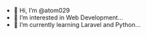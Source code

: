 - 👋 Hi, I’m @atom029
- 👀 I’m interested in Web Development...
- 🌱 I’m currently learning Laravel and Python...


